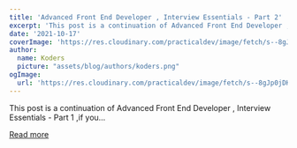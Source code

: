 ```yaml
---
title: 'Advanced Front End Developer , Interview Essentials - Part 2'
excerpt: 'This post is a continuation of Advanced Front End Developer , Interview Essentials - Part 1 ,if you...'
date: '2021-10-17'
coverImage: 'https://res.cloudinary.com/practicaldev/image/fetch/s--8gJp0jDK--/c_imagga_scale,f_auto,fl_progressive,h_420,q_auto,w_1000/https://dev-to-uploads.s3.amazonaws.com/uploads/articles/itu85z4g8d00un0l24oh.jpg'
author:
  name: Koders
  picture: "assets/blog/authors/koders.png"
ogImage:
  url: 'https://res.cloudinary.com/practicaldev/image/fetch/s--8gJp0jDK--/c_imagga_scale,f_auto,fl_progressive,h_420,q_auto,w_1000/https://dev-to-uploads.s3.amazonaws.com/uploads/articles/itu85z4g8d00un0l24oh.jpg'
---
```


This post is a continuation of Advanced Front End Developer , Interview Essentials - Part 1 ,if you...

[Read more](https://dev.to/gouthamjm/advanced-front-end-developer-interview-essentials-part-2-41gm)
